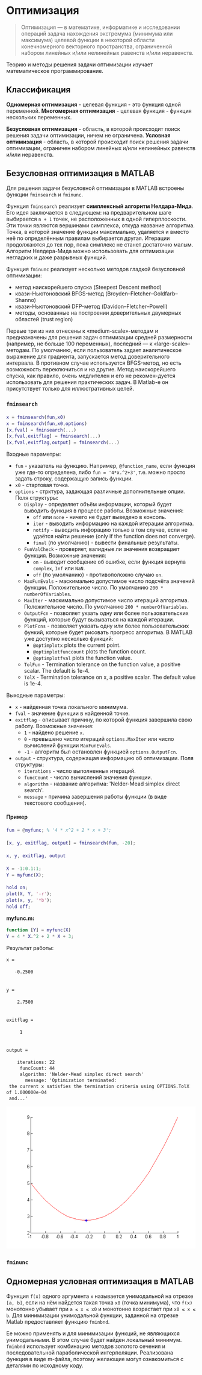 # Оптимизация

> Оптимизация — в математике, информатике и исследовании операций задача нахождения экстремума (минимума или максимума) целевой функции в некоторой области конечномерного векторного пространства, ограниченной набором линейных и/или нелинейных равенств и/или неравенств.

Теорию и методы решения задачи оптимизации изучает математическое программирование.

## Классификация

**Одномерная оптимизация** - целевая функция - это функция одной переменной.
**Многомерная оптимизация** - целевая функция - функция нескольких переменных.

**Безусловная оптимизация** - область, в которой происходит поиск решения задачи оптимизации, ничем не ограничена.
**Условная оптимизация** - область, в которой происходит поиск решения задачи оптимизации, ограничен набором линейных и/или нелинейных равенств и/или неравенств.

## Безусловная оптимизация в MATLAB

Для решения задачи безусловной оптимизации в MATLAB встроены функции `fminsearch` и `fminunc`.

Функция `fminsearch` реализует __симплексный алгоритм Нелдара-Мида__. Его идея заключается в следующем: на предварительном шаге выбирается `n + 1` точек, не расположенных в одной гиперплоскости. Эти точки являются вершинами симплекса, откуда название алгоритма. Точка, в которой значение функции максимально, удаляется и вместо неё по определённым правилам выбирается другая. Итерации продолжаются до тех пор, пока симплекс не станет достаточно малым. Алгоритм Нелдера-Мида можно использовать для оптимизации негладких и даже разрывных функций.

Функция `fminunc` реализует несколько методов гладкой безусловной оптимизации:

* метод наискорейшего спуска (Steepest Descent method)
* квази-Ньютоновский BFGS-метод (Broyden–Fletcher–Goldfarb–Shanno)
* квази-Ньютоновский DFP-метод (Davidon–Fletcher–Powell)
* методы, основанные на построении доверительных двумерных областей (trust region)

Первые три из них отнесены к «medium-scale»-методам и предназначены для решения задач оптимизации средней размерности (например, не больше 100 переменных), последний — к «large-scale»-методам. По умолчанию, если пользователь задает аналитическое выражение для градиента, запускается метод доверительного интервала. В противном случае используется BFGS-метод, но есть возможность переключиться и на 
другие. Метод наискорейшего спуска, как правило, очень медлителен и его не рекомен-дуется использовать для решения практических задач. В Matlab-е он присутствует только для иллюстративных целей.

### `fminsearch`

```matlab
x = fminsearch(fun,x0)
x = fminsearch(fun,x0,options)
[x,fval] = fminsearch(...)
[x,fval,exitflag] = fminsearch(...)
[x,fval,exitflag,output] = fminsearch(...)
```

Входные параметры:

* `fun` - указатель на функцию. Например, `@function_name`, если функция уже где-то определена, либо `fun = '4*x.^2+3'`, т.е. можно просто задать строку, содержащую запись функции.
* `x0` - стартовая точка.
* `options` - стрктура, задающая различные дополнительные опции. Поля структуры:
  * `Display` - определяет объём информации, который будет выводить функция в процессе работы. Возможные значения:
    * `off` или `none` - ничего не будет выведено в консоль.
    * `iter` - выводить информацию на каждой итерации алгоритма.
    * `notify` - выводить инфорацию только в том случае, если не удаётся найти решение (only if the function does not converge).
    * `final` (по умолчанию) - вывести финальные результаты.
  * `FunValCheck` - проверяет, валидные ли значения возвращает функция. Возможные значения:
    * `on` - выводит сообщение об ошибке, если функция вернула `complex`, `Inf` или `NaN`.
    * `off` (по умолчанию) - противоположно случаю `on`.
  * `MaxFunEvals` - маскимально допустимое число подсчёта значений функции. Положительное число. По умолчанию `200 * numberOfVariables`.
  * `MaxIter` - маскимально допустимое число итераций алгоритма. Положительное число. По умолчанию `200 * numberOfVariables`.
  * `OutputFcn` - позволяет укзать одну или более пользовательских функций, которые будут вызываться на каждой итерации.
  * `PlotFcns` - позволяет указать одну или более пользовательских функий, которые будет рисовать прогресс алгоритма. В MATLAB уже доступно несколько функций: 
    * `@optimplotx` plots the current point.
    * `@optimplotfunccount` plots the function count.
    * `@optimplotfval` plots the function value.
  * `TolFun` - Termination tolerance on the function value, a positive scalar. The default is 1e-4.
  * `TolX` - Termination tolerance on x, a positive scalar. The default value is 1e-4.

Выходные параметры:

* `x` - найденная точка локального минимума.
* `fval` - значение функции в найденной точке.
* `exitflag` - описывает причину, по которой функция завершила свою работу. Возможные значения:
  * `1` - найдено решение `x`.
  * `0` - превышено число итераций `options.MaxIter` или число вычислений функции `MaxFunEvals`.
  * `-1` - алгоритм был остановлен функцией `options.OutputFcn`.
* `output` - структура, содержащая информацию об оптимизации. Поля структуры:
  * `iterations` - число выполненных итераций.
  * `funcCount` - число вычислений значения функции.
  * `algorithm` - название алгоритма: 'Nelder-Mead simplex direct search'.
  * `message` - причина завершения работы функции (в виде текстового сообщения).

#### Пример

```matlab
fun = @myfunc; % '4 * x^2 + 2 * x + 3'; 

[x, y, exitflag, output] = fminsearch(fun, -20);

x, y, exitflag, output

X = -1:0.1:1;
Y = myfunc(X);

hold on;
plot(X, Y, '-r');
plot(x, y, '*b');
hold off;
```

**myfunc.m:**

```matlab
function [Y] = myfunc(X)
Y = 4 * X.^2 + 2 * X + 3;
```

Результат работы:
```
x =

   -0.2500


y =

    2.7500


exitflag =

     1


output = 

    iterations: 22
     funcCount: 44
     algorithm: 'Nelder-Mead simplex direct search'
       message: 'Optimization terminated:
 the current x satisfies the termination criteria using OPTIONS.TolX of 1.000000e-04 
 and...'
```

![Результат безусловной одномерной интерполяции](/7/img1.png)

### `fminunc`

## Одномерная условная оптимизация в MATLAB

Функция `f(x)` одного аргумента `x` называется унимодальной на отрезке `[a, b]`, если на нём найдется такая точка `x0` (точка минимума), что `f(x)` монотонно убывает при `a ≤ x ≤ x0` и монотонно возрастает при `x0 ≤ x ≤ b`. Для минимизации унимодальной функции, заданной на отрезке Matlab предоставляет функцию `fminbnd`. 

Ее можно применять и для минимизации функций, не являющихся унимодальными. В этом случае будет найден локальный минимум. `fminbnd` использует комбинацию методов золотого сечения и последовательной параболической интерполяции. Реализована функция в виде m-файла, поэтому желающие могут ознакомиться с деталями по исходному коду.

